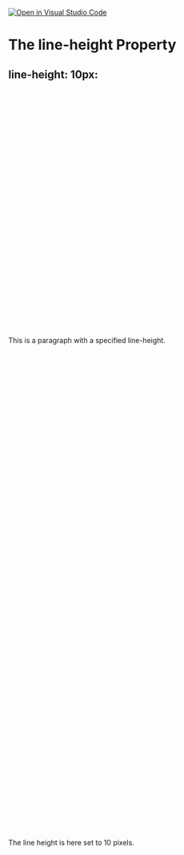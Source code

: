 [![Open in Visual Studio Code](https://classroom.github.com/assets/open-in-vscode-c66648af7eb3fe8bc4f294546bfd86ef473780cde1dea487d3c4ff354943c9ae.svg)](https://classroom.github.com/online_ide?assignment_repo_id=7821427&assignment_repo_type=AssignmentRepo)

<!DOCTYPE html>
<html>
<head>
<style>
div.a {
  line-height: 1000px;
}

</style>
</head>
<body>

<h1>The line-height Property</h1>

<h2>line-height: 10px:</h2>
<div class="a">This is a paragraph with a specified line-height.<br>
The line height is here set to 10 pixels.</div>


</body>
</html>
